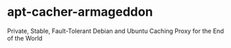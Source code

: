 # apt-cacher-armageddon
Private, Stable, Fault-Tolerant Debian and Ubuntu Caching Proxy for the End of the World
